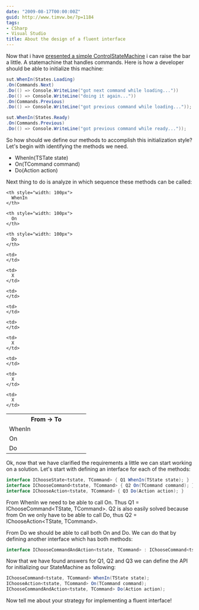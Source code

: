 ```yaml
---
date: "2009-08-17T00:00:00Z"
guid: http://www.timvw.be/?p=1184
tags:
- CSharp
- Visual Studio
title: About the design of a fluent interface
---
```

Now that i have [presented a simple ControlStateMachine]() i can raise the bar a little. A statemachine that handles commands. Here is how a developer should be able to initialize this machine:

```csharp
sut.WhenIn(States.Loading)
.On(Commands.Next)
.Do(() => Console.WriteLine("got next command while loading..."))
.Do(() => Console.WriteLine("doing it again..."))
.On(Commands.Previous)
.Do(() => Console.WriteLine("got previous command while loading..."));

sut.WhenIn(States.Ready)
.On(Commands.Previous)
.Do(() => Console.WriteLine("got previous command while ready..."));
```

So how should we define our methods to accomplish this initialization style? Let's begin with identifying the methods we need.

  * WhenIn(TSTate state)
  * On(TCommand command)
  * Do(Action action)

Next thing to do is analyze in which sequence these methods can be called:

<table>
  <tr>
    <th style="width: 200px">
      From -> To
    </th>
    
    <th style="width: 100px">
      WhenIn
    </th>
    
    <th style="width: 100px">
      On
    </th>
    
    <th style="width: 100px">
      Do
    </th>
  </tr>
  
  <tr>
    <td>
      WhenIn
    </td>
    
    <td>
    </td>
    
    <td>
      X
    </td>
    
    <td>
    </td>
  </tr>
  
  <tr>
    <td>
      On
    </td>
    
    <td>
    </td>
    
    <td>
    </td>
    
    <td>
      X
    </td>
  </tr>
  
  <tr>
    <td>
      Do
    </td>
    
    <td>
    </td>
    
    <td>
      X
    </td>
    
    <td>
      X
    </td>
  </tr>
</table>

Ok, now that we have clarified the requirements a little we can start working on a solution. Let's start with defining an interface for each of the methods:

```csharp
interface IChooseState<tstate, TCommand> { Q1 WhenIn(TState state); }
interface IChooseCommand<tstate, TCommand> { Q2 On(TCommand command); }
interface IChooseAction<tstate, TCommand> { Q3 Do(Action action); }
```

From WhenIn we need to be able to call On. Thus Q1 = IChooseCommand<TState, TCommand>. Q2 is also easily solved because from On we only have to be able to call Do, thus Q2 = IChooseAction<TState, TCommand>.

From Do we should be able to call both On and Do. We can do that by defining another interface which has both methods:

```csharp
interface IChooseCommandAndAction<tstate, TCommand> : IChooseCommand<tstate, TCommand>, IChooseAction<tstate, TCommand> { }
```

Now that we have found answers for Q1, Q2 and Q3 we can define the API for initializing our StateMachine as following:

```csharp
IChooseCommand<tstate, TCommand> WhenIn(TState state);
IChooseAction<tstate, TCommand> On(TCommand command);
IChooseCommandAndAction<tstate, TCommand> Do(Action action);
```

Now tell me about your strategy for implementing a fluent interface!
